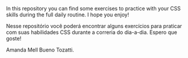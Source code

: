 In this repository you can find some exercises to practice with your CSS skills during the full daily routine.
I hope you enjoy!


Nesse repositório você poderá encontrar alguns exercícios para praticar com suas habilidades CSS durante a correria do dia-a-dia.
Espero que goste!


Amanda Mell Bueno Tozatti. 
